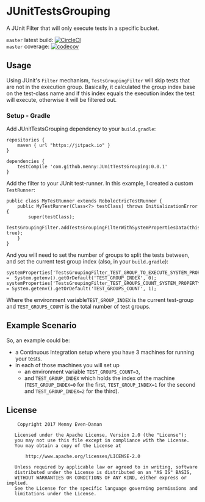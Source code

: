 # JUnitTestsGrouping
A JUnit Filter that will only execute tests in a specific bucket.

`master` latest build: [![CircleCI](https://circleci.com/gh/menny/JUnitTestsGrouping/tree/master.svg?style=svg)](https://circleci.com/gh/menny/JUnitTestsGrouping/tree/master)<br/>
`master` coverage: [![codecov](https://codecov.io/gh/menny/JUnitTestsGrouping/branch/master/graph/badge.svg)](https://codecov.io/gh/menny/JUnitTestsGrouping)

## Usage
Using JUnit's `Filter` mechanism, `TestsGroupingFilter` will skip tests that are not in the execution group.
Basically, it calculated the group index base on the test-class name and if this index equals the execution index
the test will execute, otherwise it will be filtered out.

### Setup - Gradle
Add JUnitTestsGrouping dependency to your `build.gradle`:
```
repositories {
    maven { url "https://jitpack.io" }
}

dependencies {
    testCompile 'com.github.menny:JUnitTestsGrouping:0.0.1'
}
```

Add the filter to your JUnit test-runner. In this example, I created a custom `TestRunner`:
```
public class MyTestRunner extends RobolectricTestRunner {
    public MyTestRunner(Class<?> testClass) throws InitializationError {
        super(testClass);
        TestsGroupingFilter.addTestsGroupingFilterWithSystemPropertiesData(this, true);
    }
}
```

And you will need to set the number of groups to split the tests between, and set the current test group index (also, in your `build.gradle`):
```
systemProperties['TestsGroupingFilter_TEST_GROUP_TO_EXECUTE_SYSTEM_PROPERTY_KEY'] =  System.getenv().getOrDefault('TEST_GROUP_INDEX', 0);
systemProperties['TestsGroupingFilter_TEST_GROUPS_COUNT_SYSTEM_PROPERTY_KEY'] = System.getenv().getOrDefault('TEST_GROUPS_COUNT', 1);
```

Where the environment variable`TEST_GROUP_INDEX` is the current test-group and `TEST_GROUPS_COUNT` is the total number of test groups.

## Example Scenario
So, an example could be:

 * a Continuous Integration setup where you have 3 machines for running your tests.
 * in each of those machines you will set up
   * an environment variable `TEST_GROUPS_COUNT=3`,
   * and `TEST_GROUP_INDEX` which holds the index of the machine (`TEST_GROUP_INDEX=0` for the first, `TEST_GROUP_INDEX=1`
for the second and `TEST_GROUP_INDEX=2` for the third).

## License
```
    Copyright 2017 Menny Even-Danan

   Licensed under the Apache License, Version 2.0 (the "License");
   you may not use this file except in compliance with the License.
   You may obtain a copy of the License at

       http://www.apache.org/licenses/LICENSE-2.0

   Unless required by applicable law or agreed to in writing, software
   distributed under the License is distributed on an "AS IS" BASIS,
   WITHOUT WARRANTIES OR CONDITIONS OF ANY KIND, either express or implied.
   See the License for the specific language governing permissions and
   limitations under the License.
```